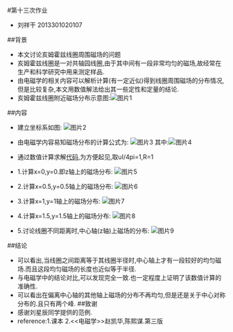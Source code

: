 #第十三次作业
- 刘祥干 2013301020107

##背景
- 本文讨论亥姆霍兹线圈周围磁场的问题
- 亥姆霍兹线圈是一对共轴园线圈,由于其中间有一段非常均匀的磁场,故经常在生产和科学研究中用来测定样品.
- 由电磁学的相关内容可以解析计算(有一定近似)得到线圈周围磁场的分布情况,但是比较复杂,本文用数值解法给出其一些定性和定量的结论.
- 亥姆霍兹线圈附近磁场分布示意图:![图片1]()

##内容
- 建立坐标系如图:
    ![图片2]()
    
- 由电磁学内容易知磁场分布的计算公式为:
     ![图片3]()
  其中:![图片4]()
  
- 通过数值计算求解[代码](),为方便起见,取uI/4pi=1,R=1
- 1.计算x=0,y=0.即z轴上的磁场分布:
      ![图片5]()

- 2.计算x=0.5,y=0.5轴上的磁场分布:
      ![图片6]()
      
- 3.计算x=1,y=1轴上的磁场分布:
      ![图片7]()
      
- 4.计算x=1.5,y=1.5轴上的磁场分布:
      ![图片8]()
- 5.讨论线圈不同距离时,中心轴(z轴)上磁场的分布:
      ![图片9]()
      

##结论
- 可以看出,当线圈之间距离等于其线圈半径时,中心轴上才有一段较好的均匀磁场.而且这段均匀磁场的长度也近似等于半径.
- 与电磁学中的结论对比,可以发现完全一致.也一定程度上证明了该数值计算的准确性.
- 可以看出在偏离中心轴的其他轴上磁场的分布不再均匀,但是还是关于中心对称分布的.且只有两个峰.
##致谢
- 感谢刘星辰同学提供的范例.
- reference:1.课本
            2.<<电磁学>>赵凯华,陈熙谋.第三版
